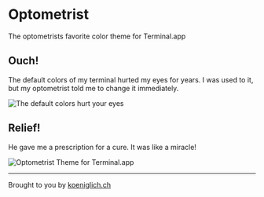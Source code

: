 # Optometrist

The optometrists favorite color theme for Terminal.app

## Ouch!

The default colors of my terminal hurted my eyes for years. I was used to it, but my optometrist told me to change it immediately.

![The default colors hurt your eyes](https://github.com/pstadler/optometrist/raw/master/images/ouch.png "The default colors hurt your eyes")

## Relief!

He gave me a prescription for a cure. It was like a miracle!

![Optometrist Theme for Terminal.app](https://github.com/pstadler/optometrist/raw/master/images/optometrist.png "Optometrist Theme for Terminal.app")

*****
Brought to you by [koeniglich.ch](http://koeniglich.ch "Patrick is koeniglich")